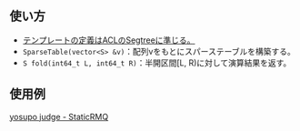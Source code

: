 ## 使い方  
- <a href="https://atcoder.github.io/ac-library/production/document_ja/segtree.html" target="_blank">テンプレートの定義はACLのSegtreeに準じる。</a>  
- `SparseTable(vector<S> &v)`：配列vをもとにスパーステーブルを構築する。  
- `S fold(int64_t L, int64_t R)`：半開区間\[L, R)に対して演算結果を返す。  

## 使用例
<a href="https://judge.yosupo.jp/submission/82979" target="_blank">yosupo judge - StaticRMQ</a>
